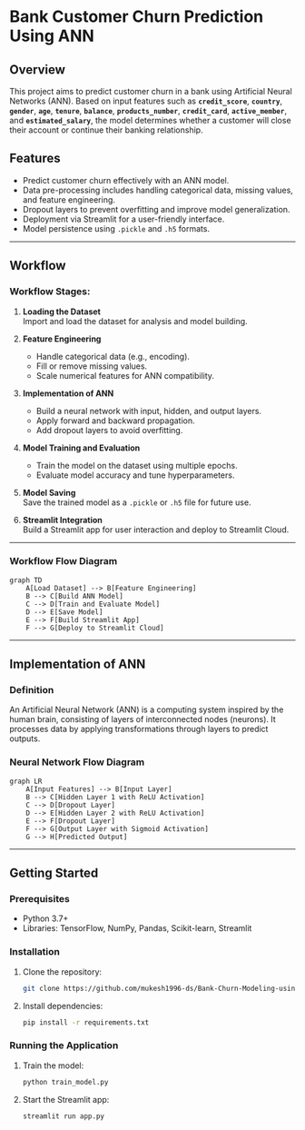 # Bank Customer Churn Prediction Using ANN

## Overview

This project aims to predict customer churn in a bank using Artificial Neural Networks (ANN). Based on input features such as **`credit_score`**, **`country`**, **`gender`**, **`age`**, **`tenure`**, **`balance`**, **`products_number`**, **`credit_card`**, **`active_member`**, and **`estimated_salary`**, the model determines whether a customer will close their account or continue their banking relationship.

## Features
- Predict customer churn effectively with an ANN model.
- Data pre-processing includes handling categorical data, missing values, and feature engineering.
- Dropout layers to prevent overfitting and improve model generalization.
- Deployment via Streamlit for a user-friendly interface.
- Model persistence using `.pickle` and `.h5` formats.

---

## Workflow

### Workflow Stages:
1. **Loading the Dataset**  
   Import and load the dataset for analysis and model building.

2. **Feature Engineering**  
   - Handle categorical data (e.g., encoding).  
   - Fill or remove missing values.  
   - Scale numerical features for ANN compatibility.  

3. **Implementation of ANN**  
   - Build a neural network with input, hidden, and output layers.  
   - Apply forward and backward propagation.  
   - Add dropout layers to avoid overfitting.  

4. **Model Training and Evaluation**  
   - Train the model on the dataset using multiple epochs.  
   - Evaluate model accuracy and tune hyperparameters.  

5. **Model Saving**  
   Save the trained model as a `.pickle` or `.h5` file for future use.  

6. **Streamlit Integration**  
   Build a Streamlit app for user interaction and deploy to Streamlit Cloud.

---

### Workflow Flow Diagram

```mermaid
graph TD
    A[Load Dataset] --> B[Feature Engineering]
    B --> C[Build ANN Model]
    C --> D[Train and Evaluate Model]
    D --> E[Save Model]
    E --> F[Build Streamlit App]
    F --> G[Deploy to Streamlit Cloud]
```

---

## Implementation of ANN

### Definition
An Artificial Neural Network (ANN) is a computing system inspired by the human brain, consisting of layers of interconnected nodes (neurons). It processes data by applying transformations through layers to predict outputs.

### Neural Network Flow Diagram
```mermaid
graph LR
    A[Input Features] --> B[Input Layer]
    B --> C[Hidden Layer 1 with ReLU Activation]
    C --> D[Dropout Layer]
    D --> E[Hidden Layer 2 with ReLU Activation]
    E --> F[Dropout Layer]
    F --> G[Output Layer with Sigmoid Activation]
    G --> H[Predicted Output]
```

---

## Getting Started

### Prerequisites
- Python 3.7+
- Libraries: TensorFlow, NumPy, Pandas, Scikit-learn, Streamlit

### Installation
1. Clone the repository:
   ```bash
   git clone https://github.com/mukesh1996-ds/Bank-Churn-Modeling-using-ANN.git
   ```
2. Install dependencies:
   ```bash
   pip install -r requirements.txt
   ```

### Running the Application
1. Train the model:
   ```bash
   python train_model.py
   ```
2. Start the Streamlit app:
   ```bash
   streamlit run app.py
   ```

